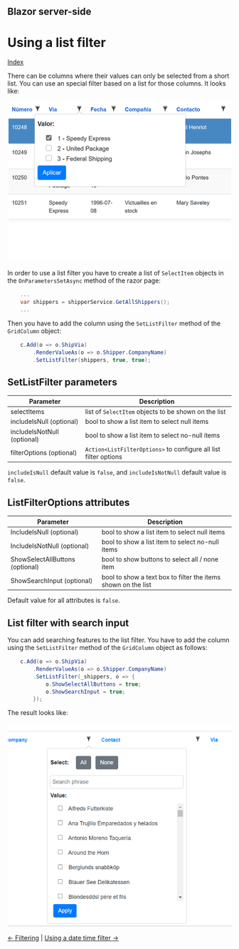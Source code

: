 ## Blazor server-side

# Using a list filter

[Index](Documentation.md)

There can be columns where their values can only be selected from a short list. 
You can use an special filter based on a list for those columns. 
It looks like:

![](../images/List_filter.png)

In order to use a list filter you have to create a list of ```SelectItem``` objects in the ```OnParametersSetAsync``` method of the razor page:

```c#
    ...
    var shippers = shipperService.GetAllShippers();
    ...
``` 

Then you have to add the column using the ```SetListFilter``` method of the ```GridColumn``` object:
```c#
    c.Add(o => o.ShipVia)
        .RenderValueAs(o => o.Shipper.CompanyName)
        .SetListFilter(shippers, true, true);
``` 

## SetListFilter parameters

Parameter | Description 
--------- | -----------
selectItems | list of ```SelectItem``` objects to be shown on the list
includeIsNull (optional) | bool to show a list item to select null items
includeIsNotNull (optional) | bool to show a list item to select no-null items
filterOptions (optional) | ```Action<ListFilterOptions>``` to configure all list filter options

```includeIsNull``` default value is ```false```, and ```includeIsNotNull``` default value is ```false```.

## ListFilterOptions attributes

Parameter | Description
--------- | -----------
IncludeIsNull (optional) | bool to show a list item to select null items
IncludeIsNotNull (optional) | bool to show a list item to select no-null items
ShowSelectAllButtons (optional) | bool to show buttons to select all / none item
ShowSearchInput (optional) | bool to show a text box to filter the items shown on the list

Default value for all attributes is ```false```.

## List filter with search input

You can add searching features to the list filter. You have to add the column using the ```SetListFilter``` method of the ```GridColumn``` object as follows:
```c#
    c.Add(o => o.ShipVia)
        .RenderValueAs(o => o.Shipper.CompanyName)
        .SetListFilter(_shippers, o => {
            o.ShowSelectAllButtons = true;
            o.ShowSearchInput = true;
        });
```

The result looks like:

![](../images/List_filter_with_search.png)

[<- Filtering](Filtering.md) | [Using a date time filter ->](Using_datetime_filter.md)